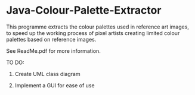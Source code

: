 # Java-Colour-Palette-Extractor
This programme extracts the colour palettes used in reference art images, to speed up the working process of pixel artists creating limited colour palettes based on reference images.

See ReadMe.pdf for more information.

TO DO:

1) Create UML class diagram 

2) Implement a GUI for ease of use



